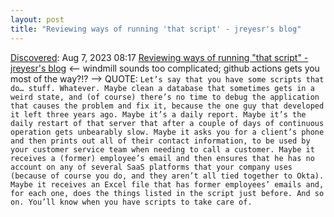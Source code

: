 ```yaml
---
layout: post
title: "Reviewing ways of running 'that script' - jreyesr's blog"
---
```

[Discovered](http://rolandtanglao.com/2020/07/29/p1-blogthis-checkvist-list-links-to-blog/): Aug 7, 2023 08:17  [Reviewing ways of running "that script" - jreyesr's blog](https://jreyesr.github.io/posts/script-runners/) <-- windmill sounds too complicated; github actions gets you most of the way?!? --> QUOTE: `Let’s say that you have some scripts that do… stuff. Whatever. Maybe clean a database that sometimes gets in a weird state, and (of course) there’s no time to debug the application that causes the problem and fix it, because the one guy that developed it left three years ago. Maybe it’s a daily report. Maybe it’s the daily restart of that server that after a couple of days of continuous operation gets unbearably slow. Maybe it asks you for a client’s phone and then prints out all of their contact information, to be used by your customer service team when needing to call a customer. Maybe it receives a (former) employee’s email and then ensures that he has no account on any of several SaaS platforms that your company uses (because of course you do, and they aren’t all tied together to Okta). Maybe it receives an Excel file that has former employees’ emails and, for each one, does the things listed in the script just before. And so on. You’ll know when you have scripts to take care of.`
